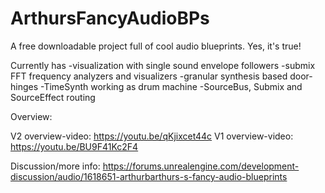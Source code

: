 # ArthursFancyAudioBPs

A free downloadable project full of cool audio blueprints. Yes, it's true!

Currently has
-visualization with single sound envelope followers
-submix FFT frequency analyzers and visualizers
-granular synthesis based door-hinges
-TimeSynth working as drum machine
-SourceBus, Submix and SourceEffect routing


Overview:

V2 overview-video: https://youtu.be/qKjixcet44c
V1 overview-video: https://youtu.be/BU9F41Kc2F4


Discussion/more info: 
https://forums.unrealengine.com/development-discussion/audio/1618651-arthurbarthurs-s-fancy-audio-blueprints
